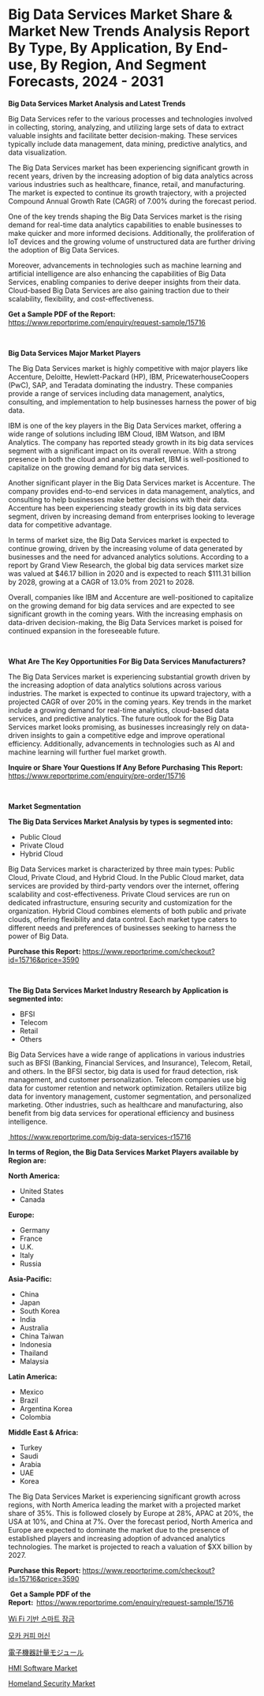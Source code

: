 <p><h1>Big Data Services Market Share & Market New Trends Analysis Report By Type, By Application, By End-use, By Region, And Segment Forecasts, 2024 - 2031</h1></p><p><strong>Big Data Services Market Analysis and Latest Trends</strong></p>
<p><p>Big Data Services refer to the various processes and technologies involved in collecting, storing, analyzing, and utilizing large sets of data to extract valuable insights and facilitate better decision-making. These services typically include data management, data mining, predictive analytics, and data visualization.</p><p>The Big Data Services market has been experiencing significant growth in recent years, driven by the increasing adoption of big data analytics across various industries such as healthcare, finance, retail, and manufacturing. The market is expected to continue its growth trajectory, with a projected Compound Annual Growth Rate (CAGR) of 7.00% during the forecast period.</p><p>One of the key trends shaping the Big Data Services market is the rising demand for real-time data analytics capabilities to enable businesses to make quicker and more informed decisions. Additionally, the proliferation of IoT devices and the growing volume of unstructured data are further driving the adoption of Big Data Services.</p><p>Moreover, advancements in technologies such as machine learning and artificial intelligence are also enhancing the capabilities of Big Data Services, enabling companies to derive deeper insights from their data. Cloud-based Big Data Services are also gaining traction due to their scalability, flexibility, and cost-effectiveness.</p></p>
<p><strong>Get a Sample PDF of the Report:&nbsp;</strong> <a href="https://www.reportprime.com/enquiry/request-sample/15716">https://www.reportprime.com/enquiry/request-sample/15716</a></p>
<p>&nbsp;</p>
<p><strong>Big Data Services Major Market Players</strong></p>
<p><p>The Big Data Services market is highly competitive with major players like Accenture, Deloitte, Hewlett-Packard (HP), IBM, PricewaterhouseCoopers (PwC), SAP, and Teradata dominating the industry. These companies provide a range of services including data management, analytics, consulting, and implementation to help businesses harness the power of big data.</p><p>IBM is one of the key players in the Big Data Services market, offering a wide range of solutions including IBM Cloud, IBM Watson, and IBM Analytics. The company has reported steady growth in its big data services segment with a significant impact on its overall revenue. With a strong presence in both the cloud and analytics market, IBM is well-positioned to capitalize on the growing demand for big data services.</p><p>Another significant player in the Big Data Services market is Accenture. The company provides end-to-end services in data management, analytics, and consulting to help businesses make better decisions with their data. Accenture has been experiencing steady growth in its big data services segment, driven by increasing demand from enterprises looking to leverage data for competitive advantage.</p><p>In terms of market size, the Big Data Services market is expected to continue growing, driven by the increasing volume of data generated by businesses and the need for advanced analytics solutions. According to a report by Grand View Research, the global big data services market size was valued at $46.17 billion in 2020 and is expected to reach $111.31 billion by 2028, growing at a CAGR of 13.0% from 2021 to 2028.</p><p>Overall, companies like IBM and Accenture are well-positioned to capitalize on the growing demand for big data services and are expected to see significant growth in the coming years. With the increasing emphasis on data-driven decision-making, the Big Data Services market is poised for continued expansion in the foreseeable future.</p></p>
<p>&nbsp;</p>
<p><strong>What Are The Key Opportunities For Big Data Services Manufacturers?</strong></p>
<p><p>The Big Data Services market is experiencing substantial growth driven by the increasing adoption of data analytics solutions across various industries. The market is expected to continue its upward trajectory, with a projected CAGR of over 20% in the coming years. Key trends in the market include a growing demand for real-time analytics, cloud-based data services, and predictive analytics. The future outlook for the Big Data Services market looks promising, as businesses increasingly rely on data-driven insights to gain a competitive edge and improve operational efficiency. Additionally, advancements in technologies such as AI and machine learning will further fuel market growth.</p></p>
<p><strong>Inquire or Share Your Questions If Any Before Purchasing This Report:</strong> <a href="https://www.reportprime.com/enquiry/pre-order/15716">https://www.reportprime.com/enquiry/pre-order/15716</a></p>
<p>&nbsp;</p>
<p><strong>Market Segmentation</strong></p>
<p><strong>The Big Data Services Market Analysis by types is segmented into:</strong></p>
<p><ul><li>Public Cloud</li><li>Private Cloud</li><li>Hybrid Cloud</li></ul></p>
<p><p>Big Data Services market is characterized by three main types: Public Cloud, Private Cloud, and Hybrid Cloud. In the Public Cloud market, data services are provided by third-party vendors over the internet, offering scalability and cost-effectiveness. Private Cloud services are run on dedicated infrastructure, ensuring security and customization for the organization. Hybrid Cloud combines elements of both public and private clouds, offering flexibility and data control. Each market type caters to different needs and preferences of businesses seeking to harness the power of Big Data.</p></p>
<p><strong>Purchase this Report:&nbsp;</strong><a href="https://www.reportprime.com/checkout?id=15716&price=3590">https://www.reportprime.com/checkout?id=15716&price=3590</a></p>
<p>&nbsp;</p>
<p><strong>The Big Data Services Market Industry Research by Application is segmented into:</strong></p>
<p><ul><li>BFSI</li><li>Telecom</li><li>Retail</li><li>Others</li></ul></p>
<p><p>Big Data Services have a wide range of applications in various industries such as BFSI (Banking, Financial Services, and Insurance), Telecom, Retail, and others. In the BFSI sector, big data is used for fraud detection, risk management, and customer personalization. Telecom companies use big data for customer retention and network optimization. Retailers utilize big data for inventory management, customer segmentation, and personalized marketing. Other industries, such as healthcare and manufacturing, also benefit from big data services for operational efficiency and business intelligence.</p></p>
<p><a href="https://www.reportprime.com/big-data-services-r15716">&nbsp;https://www.reportprime.com/big-data-services-r15716</a></p>
<p><strong>In terms of Region, the Big Data Services Market Players available by Region are:</strong></p>
<p>
    <p> <strong> North America: </strong>
        <ul>
            <li>United States</li>
            <li>Canada</li>
        </ul>
        </p> 
    <p> <strong> Europe: </strong>
        <ul>
            <li>Germany</li>
            <li>France</li>
            <li>U.K.</li>
            <li>Italy</li>
            <li>Russia</li>
        </ul>
        </p> 
    <p> <strong> Asia-Pacific: </strong>
        <ul>
            <li>China</li>
            <li>Japan</li>
            <li>South Korea</li>
            <li>India</li>
            <li>Australia</li>
            <li>China Taiwan</li>
            <li>Indonesia</li>
            <li>Thailand</li>
            <li>Malaysia</li>
        </ul>
        </p> 
    <p> <strong> Latin America: </strong>
        <ul>
            <li>Mexico</li>
            <li>Brazil</li>
            <li>Argentina Korea</li>
            <li>Colombia</li>
        </ul>
        </p> 
    <p> <strong> Middle East & Africa: </strong>
        <ul>
            <li>Turkey</li>
            <li>Saudi</li>
            <li>Arabia</li>
            <li>UAE</li>
            <li>Korea</li>
        </ul>
    </p>
    </p>
<p><p>The Big Data Services Market is experiencing significant growth across regions, with North America leading the market with a projected market share of 35%. This is followed closely by Europe at 28%, APAC at 20%, the USA at 10%, and China at 7%. Over the forecast period, North America and Europe are expected to dominate the market due to the presence of established players and increasing adoption of advanced analytics technologies. The market is projected to reach a valuation of $XX billion by 2027.</p></p>
<p><strong>Purchase this Report: </strong><a href="https://www.reportprime.com/checkout?id=15716&price=3590">https://www.reportprime.com/checkout?id=15716&price=3590</a></p>
<p>&nbsp;<strong>Get a Sample PDF of the Report:&nbsp;&nbsp;</strong><a href="https://www.reportprime.com/enquiry/request-sample/15716">https://www.reportprime.com/enquiry/request-sample/15716</a></p>
<p><strong></strong></p>
<p><p><a href="https://github.com/CliftonFisher9067/Market-Research-Report-List-2/blob/main/7145165123200.md">Wi Fi 기반 스마트 잠금</a></p><p><a href="https://github.com/fernandotryO5lson96765/Market-Research-Report-List-2/blob/main/5470351123201.md">모카 커피 머신</a></p><p><a href="https://github.com/NikitaBruen/Market-Research-Report-List-2/blob/main/9451836121912.md">電子機器計量モジュール</a></p><p><a href="https://github.com/AnnChovey2023/Market-Research-Report-List-2/blob/main/hmi-software-market.md">HMI Software Market</a></p><p><a href="https://github.com/yadanielu/Market-Research-Report-List-1/blob/main/homeland-security-market.md">Homeland Security Market</a></p></p>